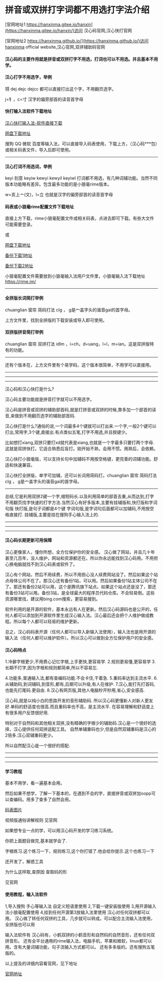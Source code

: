 # 拼音或双拼打字词都不用选打字法介绍

 [官网地址1 https://hanxinma.gitee.io/hanxin](https://hanxinma.gitee.io/hanxin/)访问 汉心码官网,汉心快打官网

  [官网地址2 https://hanxinma.github.io/](https://hanxinma.github.io/)访问hanxinma official website,汉心官网,双拼辅助码官网


#### 汉心码的主要作用就是拼音或双拼打字不用选，打词也可以不用选。并且基本不用学。

#### 汉心打字不用选字，举例

锝 dej dejc dejcc 都可以直接打出这个字，不用翻页选字。

j=钅，c=寸 汉字的偏旁部首的读音首字母



#### 快打输入法软件下载地址


[汉心快打输入法-软件直接下载](https://gitee.com/hanxinma/ruanjian/releases/)

[网盘下载地址](http://yaoxiazai.ysepan.com/)

搜狗 QQ 微软 百度等输入法，可以直接导入码表使用，下载上方，（汉心码***包）或相关码表文件，导入后即可使用。


---

#### 汉心打词不用选词，举例

keyi  刻意 keyiw kewyi kewyil keyiwl 打词都不用选，有几种词辅功能。当然不同版本功能略有差异。包含最多功能的是小狼毫rime版本。

w=亥上亠(文)，l=立 也就是汉字的偏旁部首的读音首字母



#### 码表或小狼毫rime配置文件下载地址

直接上方下载，rime小狼毫配置文件或相关码表，点进去即可下载。有些大文件可能需要登录。

或

[网盘下载地址](http://yaoxiazai.ysepan.com/)

[备份下载1地址](https://g-zxos5608.coding.net/public/hanxinma/hanxinma/git/files)

[备份下载2地址](https://github.com/hanxinma/hanxinma)

小狼毫配置文件需要放到小狼毫输入法用户文件里，小狼毫输入法下载地址 https://rime.im/ 

---

#### 全拼版长词简打举例

chuanglian 窗帘 简码打法 clg ， g是宀盖字头的谐音gai的首字母。

上方文件里，找到全拼版的下载安装或导入即可使用。

#### 双拼版拼音简打举例

chuanglian 窗帘 双拼打法 idlm ，i=ch，d=uang，l=l，m=ian。这是双拼版特有的功能。

---

还有个版本在，上方文件里有个易学码，这个版本很简单，不用学可以直接用。

---
---
---


汉心码和汉心快打是什么?

汉心码主要功能就是拼音打字就可以不用选字。

汉心码是拼音或双拼的辅助部首码,就是打拼音或双拼的时候,靠多加一个部首的读音,来做到不用翻页选字的辅助部首码.

汉心快打是什么?通俗的说,一个词最多4个键就可以打出来.一个字,一般2个键可以打出,常用字,3个键,直接出.有点类似五笔,打字不用选,并且按键少。

比如想打xiang,双拼只要打xd就代表是xiang,也就是一个字最多只要打两个字母.这就是双拼快打。它适合熟悉后盲打。刚开始不熟，会用不惯。用熟后，会依赖。

汉心快打小狼毫版，可以支持长句中加辅码不用按空格键，更完善的词辅功能。舒适和快速兼容。

汉心快打全拼版，单字可加辅，还可以长词用简码打。chuanglian 窗帘 简码打法 clg ， g是宀盖字头的谐音gai的首字母。

---
总结,它是利用双拼2键一个字,缩短码长.以及利用简单的部首去重,从而达到,打字不用翻页找字快速的打字方法.当然汉心有好多版本,主要有挂辅版和,快打版和字词句版
快打版,是句子词都是4个键
字词句版,是字词句后面都可以加辅码,不用按空格直接打.
挂辅版,主要是挂在搜狗手心输入法上的. 

---
---
---

#### 汉心码长期更新可用保障

汉心更像家人，懂你所想，全方位保护你的安全感。
汉心做了网站，并且几十年甚至几百年，没人维护，网站和资源都还在。所以你永远能找到汉心码用。不用担心换电脑就找不到汉心码表或软件了。

汉心有个网站，然后不用续费，所以不用担心没人续费网站没了。然后如果这个站点母体公司不在了。那汉心还有备份1站，可以用。然后如果备份1站主体公司不在了。那还有备份2站可以用，这个是腾讯旗下站点。如果这个站点还是没了，那还有备份3站可以用。备份3站，是全球最大的程序员代码仓库。不会轻易倒。这些资源哪里找，建议用bing.com搜索，更容易搜到。

软件利用的是开源的软件，基本永远有人在更新。然后汉心码源码也是公开的，任何人都可以添加到开源软件里生成汉心输入法。汉心最后还会把个人维护做成教程。所以每个人都可以轻易的维护更新。

总之，汉心码码表开源（任何人都可以导入新输入法使用），输入法也是用开源的输入法（任何人都可以维护软件）。所以汉心可以做到全方位保护用户的安全感。

#### 汉心码特点

1.冷僻字根更少,不用费心记忆字根,上手更快,更容易学.
2.规则更易懂,更容易学
3.长期不打字,因为字根和规则都简单,所以不容易忘.

4.功能多,普通输入法,都有查编码功能.不会卡住,干着急.
5.重码率达到主流水平.
6.从辅助码,到词辅码,到音形,都有,后期可以升级,有人在维护.
7.汉心,能打先打首码,也能先打尾码.更自由.
8.汉心有网页版,其他人电脑秒开秒用,省心,安全感高.

汉心码,就是以纯小白的思路开发的音形辅助码.
所以汉心码更懂新人对新人更友好.单码的舒适度也很高.而且重码率也不高，是主流水平.
在容易理解和舒适度上有很多用户反馈很好用.

特别对于自然码和其他相关双拼,没有精确的字根少的辅助码.汉心是一个很好的选择，汉心提供任何双拼适配工具。
自然单辅重码也少,但是自然双辅重码是汉心的2倍多.汉心双辅重码更少。

所以自然配汉心是一个很好的搭配.

---
---
---


#### 学习教程

基本不用学，看一遍基本会用。

然后如果不想学，了解一下基本的，在遇到不会的字，直接拼音或双拼加oopp可以查编码。用多了查多了自然会用。

[码表图片](https://hanxinma.gitee.io/hanxin/medias/img/%E6%B1%89%E5%BF%83%E7%A0%81%E8%AF%A6%E7%BB%86%E7%89%88.jpg)

视频版通俗讲解规则 见官网

如果想专业一点的学，可以用汉心码开发的学习练习系统。

你把上面题目做完,基本就学会了.

字根练习.这个练习一下，规则练习,这个你打错了.他会给你提示.这个也练习一下


还开发了，解惑工具

为什么这样取,查原因
查取码的形

见官网

#### 使用教程，输入法软件
1,导入搜狗 手心等输入法 自定义短语里使用
2,下载一键安装版使用
3,用开源输入法小狼毫配置使用
4,挂到任何开源第3放输入法里使用
汉心对任何双拼都可以用。
汉心做了转任何双拼的工具，几步就可以转成。可以配合主流输入法使用，全拼版也可以用

输入法软件有
汉心码有，小鹤双拼的小鹤音形和自然码的自然音形，还有任何双拼音形。
还有全平台通用的rime输入法，电脑手机，苹果和微软，linux都可以用。含有大量词辅功能，句子流输入方式都可以。
还有多多版的。还有搜狗五笔版的。


以上提及的详细内容看官网，见下地址

[官网地址](https://hanxinma.gitee.io/hanxin/)